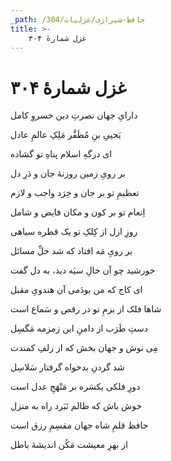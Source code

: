 ```yaml
---
_path: /حافظ-شیرازی/غزلیات/304
title: >-
    غزل شمارهٔ ۳۰۴
---
```

# غزل شمارهٔ ۳۰۴

<div class="b" id="bn1"><div class="m1"><p>دارایِ جهان نصرتِ دین خسروِ کامل</p></div>
<div class="m2"><p>یَحییِ بنِ مُظَفَّر مَلِکِ عالمِ عادل</p></div></div>
<div class="b" id="bn2"><div class="m1"><p>ای درگهِ اسلام پناهِ تو گشاده</p></div>
<div class="m2"><p>بر رویِ زمین روزنهٔ جان و دَرِ دل</p></div></div>
<div class="b" id="bn3"><div class="m1"><p>تعظیمِ تو بر جان و خِرَد واجب و لازم</p></div>
<div class="m2"><p>اِنعام تو بر کون و مکان فایض و شامل</p></div></div>
<div class="b" id="bn4"><div class="m1"><p>روزِ ازل از کِلکِ تو یک قطره سیاهی</p></div>
<div class="m2"><p>بر رویِ مَه افتاد که شد حلِّ مسائل</p></div></div>
<div class="b" id="bn5"><div class="m1"><p>خورشید چو آن خالِ سیَه دید، به دل گفت</p></div>
<div class="m2"><p>ای کاج که من بودَمی آن هندویِ مقبل</p></div></div>
<div class="b" id="bn6"><div class="m1"><p>شاها فلک از بزمِ تو در رقص و سَماع است</p></div>
<div class="m2"><p>دستِ طَرَب از دامنِ این زمزمه مَگسِل</p></div></div>
<div class="b" id="bn7"><div class="m1"><p>مِی نوش و جهان بخش که از زلفِ کمندت</p></div>
<div class="m2"><p>شد گردنِ بدخواه گرفتار سَلاسِل</p></div></div>
<div class="b" id="bn8"><div class="m1"><p>دورِ فلکی یکسَره بر مَنْهَجِ عدل است</p></div>
<div class="m2"><p>خوش باش که ظالم نَبَرد راه به منزل</p></div></div>
<div class="b" id="bn9"><div class="m1"><p>حافظ قلمِ شاه جهان مقسِمِ رزق است</p></div>
<div class="m2"><p>از بهرِ معیشت مَکُن اندیشهٔ باطل</p></div></div>
